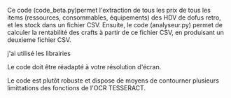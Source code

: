 Ce code (code_beta.py)permet l'extraction de tous les prix de tous les items (ressources, consommables, équipements) des HDV de dofus retro, et les stock dans un fichier CSV. 
Ensuite, le code (analyseur.py) permet de calculer la rentabilité des crafts à partir de ce fichier CSV, en produisant un deuxieme fichier CSV.

j'ai utilisé les librairies 

Le code doit être réadapté à votre résolution d'écran.

Le code est plutôt robuste et dispose de moyens de contourner plusieurs limittations des fonctions de l'OCR TESSERACT.
